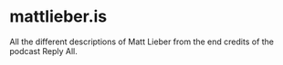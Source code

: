 # mattlieber.is
All the different descriptions of Matt Lieber from the end credits of the podcast Reply All. 
